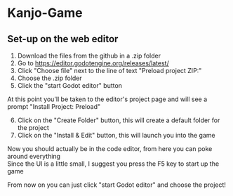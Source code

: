 # Kanjo-Game
## Set-up on the web editor
1) Download the files from the github in a .zip folder
2) Go to https://editor.godotengine.org/releases/latest/
3) Click "Choose file" next to the line of text "Preload project ZIP:"
4) Choose the .zip folder
5) Click the "start Godot editor" button

At this point you'll be taken to the editor's project page and will see a prompt "Install Project: Preload"  

6) Click on the "Create Folder" button, this will create a default folder for the project
7) Click on the "Install & Edit" button, this will launch you into the game

Now you should actually be in the code editor, from here you can poke around everything  
Since the UI is a little small, I suggest you press the F5 key to start up the game  

From now on you can just click "start Godot editor" and choose the project!
